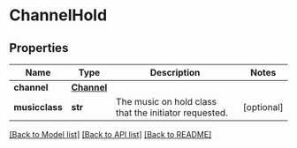 # ChannelHold

## Properties
Name | Type | Description | Notes
------------ | ------------- | ------------- | -------------
**channel** | [**Channel**](Channel.md) |  |
**musicclass** | **str** | The music on hold class that the initiator requested. | [optional]

[[Back to Model list]](../README.md#documentation-for-models) [[Back to API list]](../README.md#documentation-for-api-endpoints) [[Back to README]](../README.md)
